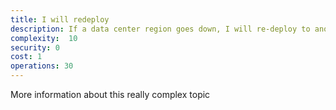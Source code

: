 ```yaml
---
title: I will redeploy
description: If a data center region goes down, I will re-deploy to another region.
complexity:  10
security: 0
cost: 1
operations: 30
---
```


More information about this really complex topic
